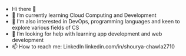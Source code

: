 - Hi there 👻
- 🌱 I’m currently learning Cloud Computing and Development
- 🔭 I'm also interested in DevOps, programming languages and keen to explore various fields of CS
- 🤔 I’m looking for help with learning app development and web development
- 📫 How to reach me: LinkedIn linkedin.com/in/shourya-chawla2710

<!--
**Shourya2710/Shourya2710** is a ✨ _special_ ✨ repository because its `README.md` (this file) appears on your GitHub profile.

Here are some ideas to get you started:

- 🔭 I’m currently working on ...
- 🌱 I’m currently learning ...
- 👯 I’m looking to collaborate on ...
- 🤔 I’m looking for help with ...
- 💬 Ask me about ...
- 📫 How to reach me: ...
- 😄 Pronouns: ...
- ⚡ Fun fact: ...
-->
